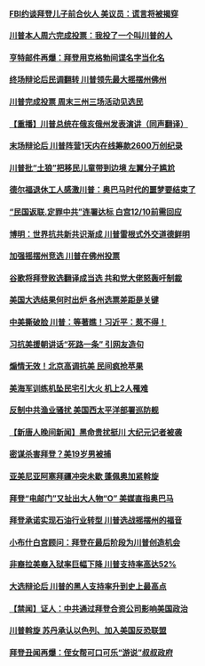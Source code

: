 #### [FBI约谈拜登儿子前合伙人 美议员：谎言将被揭穿](../pages/prog203/a102971208.md) 
#### [川普本人周六完成投票：我投了一个叫川普的人](../pages/prog203/a102971207.md) 
#### [亨特邮件再爆：拜登用克格勃间谍名字当化名](../pages/prog203/a102971191.md) 
#### [终场辩论后民调翻转 川普领先最大摇摆州佛州](../pages/prog203/a102971162.md) 
#### [川普完成投票 周末三州三场活动见选民](../pages/prog203/a102971165.md) 
#### [【重播】川普总统在俄亥俄州发表演讲（同声翻译）](../pages/prog203/a102971047.md) 
#### [末场辩论后 川普阵营1天内在线筹款2600万创纪录](../pages/prog203/a102970835.md) 
#### [川普批“土狼”把移民儿童带到边境 左翼分子尴尬](../pages/prog203/a102970829.md) 
#### [德尔福退休工人感激川普：奥巴马时代的噩梦要结束了](../pages/prog203/a102970824.md) 
#### [“民国返联.定罪中共”连署达标 白宫12/10前需回应](../pages/prog203/a102970952.md) 
#### [博明：世界抗共新共识渐成 川普雷根式外交道德鲜明](../pages/prog203/a102970896.md) 
#### [加强摇摆州竞选 川普在佛州投票](../pages/prog203/a102970879.md) 
#### [谷歌将拜登败选翻译成当选 共和党大佬怒轰吁制裁](../pages/prog203/a102970850.md) 
#### [美国大选结果何时出炉 各州选票差距是关键](../pages/prog203/a102970842.md) 
#### [中美撕破脸 川普：等著瞧！习近平：惹不得！](../pages/prog203/a102970717.md) 
#### [习抗美援朝讲话“死路一条” 引网友造句](../pages/prog203/a102970665.md) 
#### [煽情无效！北京高调抗美 民间疯抢苹果](../pages/prog203/a102970608.md) 
#### [美海军训练机坠民宅引大火 机上2人罹难](../pages/prog203/a102970628.md) 
#### [反制中共渔业骚扰 美国西太平洋部署巡防舰](../pages/prog203/a102970552.md) 
#### [【新唐人晚间新闻】黑命贵扰挺川 大纪元记者被袭](../pages/prog203/a102970582.md) 
#### [密谋杀害拜登？美19岁男被捕](../pages/prog203/a102970558.md) 
#### [亚美尼亚阿塞拜疆冲突未歇 蓬佩奥加紧斡旋](../pages/prog203/a102970503.md) 
#### [拜登“电邮门”又扯出大人物“O” 美媒直指奥巴马](../pages/prog203/a102970499.md) 
#### [拜登承诺实现石油行业转型 川普选战摇摆州的福音](../pages/prog203/a102970007.md) 
#### [小布什白宫顾问：拜登在最后阶段为川普创造机会](../pages/prog203/a102970003.md) 
#### [非裔拉美裔入狱率巨幅下降  川普支持率高达52%](../pages/prog203/a102970148.md) 
#### [大选辩论后 川普的黑人支持率升到史上最高点](../pages/prog203/a102970346.md) 
#### [【禁闻】证人：中共通过拜登合资公司影响美国政治](../pages/prog203/a102970354.md) 
#### [川普斡旋 苏丹承认以色列、加入美国反恐联盟](../pages/prog203/a102970337.md) 
#### [拜登丑闻再爆：侄女帮可口可乐“游说”叔叔政府](../pages/prog203/a102970244.md) 

